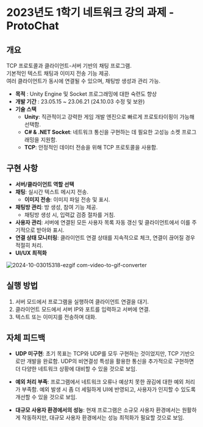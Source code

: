 # 2023년도 1학기 네트워크 강의 과제 - ProtoChat

## 개요

TCP 프로토콜과 클라이언트-서버 기반의 채팅 프로그램. <br> 기본적인 텍스트 채팅과 이미지 전송 기능 제공. <br> 여러 클라이언트가 동시에 연결될 수 있으며, 채팅방 생성과 관리 가능.

- **목적** : Unity Engine 및 Socket 프로그래밍에 대한 숙련도 향상
- **개발 기간** : 23.05.15 ~ 23.06.21 (24.10.03 수정 및 보완)
- **기술 스택**
  -   **Unity**: 직관적이고 강력한 게임 개발 엔진으로 빠르게 프로토타이핑이 가능해 선택함.
  -   **C# & .NET Socket**: 네트워크 통신을 구현하는 데 필요한 고성능 소켓 프로그래밍을 지원함.
  -   **TCP**: 안정적인 데이터 전송을 위해 TCP 프로토콜을 사용함.

## 구현 사항

- **서버/클라이언트 역할 선택**
- **채팅**: 실시간 텍스트 메시지 전송.
  - **이미지 전송**: 이미지 파일 전송 및 표시.
- **채팅방 관리**: 방 생성, 참여 기능 제공.
  - 채팅방 생성 시, 입력값 검증 절차를 거침.
- **사용자 관리**: 서버에 연결된 모든 사용자 목록 자동 갱신 및 클라이언트에서 이를 주기적으로 받아와 표시.
- **연결 상태 모니터링**: 클라이언트 연결 상태를 지속적으로 체크, 연결이 끊어질 경우 적절히 처리.
- **UI/UX 최적화**

![2024-10-03015318-ezgif com-video-to-gif-converter](https://github.com/user-attachments/assets/ec9dee2c-8a1c-4471-aeaa-c7073b64e1ad)

## 실행 방법

1. 서버 모드에서 프로그램을 실행하여 클라이언트 연결을 대기.
2. 클라이언트 모드에서 서버 IP와 포트를 입력하고 서버에 연결.
3. 텍스트 또는 이미지를 전송하며 대화.

## 자체 피드백

- **UDP 미구현**: 초기 목표는 TCP와 UDP를 모두 구현하는 것이었지만, TCP 기반으로만 개발을 완료함. UDP의 비연결성 특성을 활용한 통신을 추가적으로 구현하면 더 다양한 네트워크 상황에 대비할 수 있을 것으로 보임.

- **예외 처리 부족**: 프로그램에서 네트워크 오류나 예상치 못한 끊김에 대한 예외 처리가 부족함. 예외 발생 시 좀 더 세밀하게 UI에 반영되고, 사용자가 인지할 수 있도록 개선할 수 있을 것으로 보임.

- **대규모 사용자 환경에서의 성능**: 현재 프로그램은 소규모 사용자 환경에서는 원활하게 작동하지만, 대규모 사용자 환경에서는 성능 최적화가 필요할 것으로 보임.
